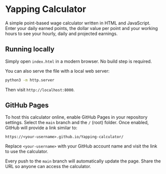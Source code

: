 # Yapping Calculator

A simple point-based wage calculator written in HTML and JavaScript. Enter your daily earned points, the dollar value per point and your working hours to see your hourly, daily and projected earnings.

## Running locally

Simply open `index.html` in a modern browser. No build step is required.

You can also serve the file with a local web server:

```bash
python3 -m http.server
```

Then visit `http://localhost:8000`.

## GitHub Pages

To host this calculator online, enable GitHub Pages in your repository settings. Select the `main` branch and the `/` (root) folder. Once enabled, GitHub will provide a link similar to:

```
https://<your-username>.github.io/Yapping-calculator/
```

Replace `<your-username>` with your GitHub account name and visit the link to use the calculator.

Every push to the `main` branch will automatically update the page. Share the URL so anyone can access the calculator.
